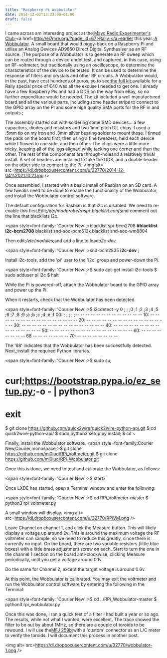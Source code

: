 ```yaml
---
title: "Raspberry Pi Wobbulator"
date: 2014-12-02T13:23:00+01:00
draft: false
---
```

I came across am interesting project at the;<a href=http://ei7mre.org/>Mayo Radio Experimenter's Club</a>;<a href=http://ei7mre.org/?page_id=67>Rally;</a>earlier this year.;<a href=http://en.wikipedia.org/wiki/Wobbulator>A Wobbulator</a>. A small board that would piggy-back on a Raspberry Pi and utilise an Analog Devices AD9850 Direct Digital Synthesiser as an RF source. ;The purpose of a Wobbulator is to generate an RF sweep which can be routed through a device undet test, and captured, in this case, using an RF-voltmeter, but traditionally using an oscilloscope, to determine the characteristics of the device to be tested. It can be used to determine the response of filters and crystals and other RF circuits.
A Wobbulator would, in the past, have cost hundreds of euros, so to see;<a href=http://asliceofraspberrypi.blogspot.co.uk/2013/12/building-raspberry-pi-wobbulator-kit.html>the full kit</a>;available for a Rally special price of €40 was all the excuse I needed to get one. I already have a few Raspberry Pis and had a DDS on the way from eBay, so no further expenditure would be needed. The kit included a well manufactured board and all the various parts, including some header strips to connect to the GPIO array on the Pi and some high quality SMA ports for the RF in and outputs.;

The assembly started out with soldering some SMD devices... a few capacitors, diodes and resistors and two 1mm pitch DIL chips. I used a .5mm tip on my iron and .3mm silver bearing solder to mount these. I tinned the pads on the board first, then using a fine tweezers, held each device while I flowed to one side, and then other. The chips were a little more tricky, keeping all of the legs aligned while tacking one corner and then the other. The rest of the components are through-holeand a relatively trivial install. A set of headers are installed to take the DDS, and a double header on the other side to connect to the Pi.
<img alt= src=https://dl.dropboxusercontent.com/u/32770/2014-12-04%2021.10.21.jpg />

Once assembled, I started with a basic install of Rasbian on an SD card. A few tweaks need to be done to enable the functionality of the Wobbulator, and install the Wobbulator control software.

The default configuration for Rasbian is that i2c is disabled. We need to re-enable this first.Edit;<em>/etc/modprobe/raspi-blacklist.conf</em>;and comment out the line that blacklists i2c.

<span style=font-family: 'Courier New';>blacklist spi-bcm2708
<strong>#blacklist i2c-bcm2708</strong>
blacklist snd-soc-pcm512x
blacklist snd-soc-wm8804</span>

Then edit;<em>/etc/modules</em>;and add a line to load;<em>i2c-dev.</em>

<span style=font-family: 'Courier New';>snd-bcm2835
<strong>i2c-dev</strong></span>
;

Install i2c-tools, add the 'pi' user to the 'i2c' group and power-down the Pi.

<span style=font-family: 'Courier New';>$ sudo apt-get install i2c-tools
$ sudo adduser pi i2c
$ halt</span>

While the Pi is powered-off, attach the Wobbulator board to the GPIO array and power up the Pi.

When it restarts, check that the Wobbulator has been detected.

<span style=font-family: 'Courier New';>$ i2cdetect -y 0
; ; ;0 ;1 ;2 ;3 ;4 ;5 ;6 ;7 ;8 ;9 ;a ;b ;c ;d ;e ;f
00: ; ; ; ; ;-- -- -- -- -- -- -- -- -- -- -- -- --
10: -- -- -- -- -- -- -- -- -- -- -- -- -- -- -- --
20: -- -- -- -- -- -- -- -- -- -- -- -- -- -- -- --
30: -- -- -- -- -- -- -- -- -- -- -- -- -- -- -- --
40: -- -- -- -- -- -- -- -- -- -- -- -- -- -- -- --
50: -- -- -- -- -- -- -- -- -- -- -- -- -- -- -- --
60: -- -- -- -- -- -- -- -- 68 -- -- -- -- -- -- --
70: -- -- -- -- -- -- -- --</span>

The '68' indicates that the Wobbulator has been successfully detected. Next,;install the required Python libraries.

<span style=font-family: 'Courier New';>$ sudo su;

# curl;<a href=https://bootstrap.pypa.io/ez_setup.py>https://bootstrap.pypa.io/ez_setup.py</a>;-o - | python3
# exit
$ git clone https://github.com/quick2wire/quick2wire-python-api.git
$;cd quick2wire-python-api/
$ sudo python3 setup.py install;
$ cd ~</span>

Finally, install the Wobbulator software.
<span style=font-family:Courier New,Courier,monospace;>$ git clone https://github.com/mi0iuo/RPi_Voltmeter.git
$ git clone https://github.com/mi0iuo/RPi_Wobbulator.git</span>

Once this is done, we need to test and calibrate the Wobbulator, as follows:

<span style=font-family: 'Courier New';>$ startx</span>

Once LXDE has started, open a Terminal window and enter the following:

<span style=font-family: 'Courier New';>$ cd RPi_Voltmeter-master
$ python3 rpi_voltmeter.py</span>

A small window will display.
<img alt= src=https://dl.dropboxusercontent.com/u/32770/RPiVM.png />

Leave Channel on channel 1, and click the Measure button. This will likely display a voltage up around 2v. This is around the maximum voltage the RF voltmeter can sample, so we need to reduce this greatly, since there is currently no input. On the board, there are two variable resistors (little blue boxes) with a little brass adjustment screw on each. Start to turn the one in the channel 1 section on the board anti-clockwise, clicking Measure periodically, until you get a voltage around 0.1v.

Do the same for Channel 2, except the target voltage is around 0.6v.

At this point, the Wobbulator is calibrated. You may exit the voltmeter and run the Wobbulator control software by entering the following in the Terminal:

<span style=font-family: 'Courier New';>$ cd ../RPi_Wobbulator-master
$ python3 rpi_wobbulator.py</span>

Once this was done, I ran a quick test of a filter I had built a year or so ago. The results, while not what I wanted, were excellent. The trace showed the filter to be out by about 1MHz, so there are a couple of toroids to be rewound. I will use the<a href=http://www.eham.net/reviews/detail/13>MFJ 259b</a>;with a 'custom' connector as an L/C meter to verify the toroids. I will document this process in another post.

<img alt= src=https://dl.dropboxusercontent.com/u/32770/wobbulator-1.png />

